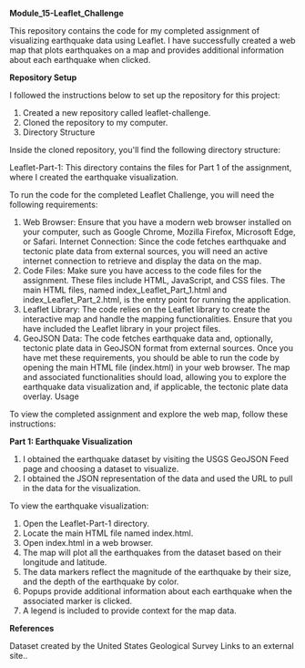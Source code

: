 **Module_15-Leaflet_Challenge**

This repository contains the code for my completed assignment of visualizing earthquake data using Leaflet. I have successfully created a web map that plots earthquakes on a map and provides additional information about each earthquake when clicked.

**Repository Setup**

I followed the instructions below to set up the repository for this project:

1. Created a new repository called leaflet-challenge.
2. Cloned the repository to my computer.
3. Directory Structure

Inside the cloned repository, you'll find the following directory structure:

Leaflet-Part-1: This directory contains the files for Part 1 of the assignment, where I created the earthquake visualization.

To run the code for the completed Leaflet Challenge, you will need the following requirements:

1. Web Browser: Ensure that you have a modern web browser installed on your computer, such as Google Chrome, Mozilla Firefox, Microsoft Edge, or Safari.
Internet Connection: Since the code fetches earthquake and tectonic plate data from external sources, you will need an active internet connection to retrieve and display the data on the map.
2. Code Files: Make sure you have access to the code files for the assignment. These files include HTML, JavaScript, and CSS files. The main HTML files, named index_Leaflet_Part_1.html and index_Leaflet_Part_2.html, is the entry point for running the application.
3. Leaflet Library: The code relies on the Leaflet library to create the interactive map and handle the mapping functionalities. Ensure that you have included the Leaflet library in your project files.
4. GeoJSON Data: The code fetches earthquake data and, optionally, tectonic plate data in GeoJSON format from external sources. Once you have met these requirements, you should be able to run the code by opening the main HTML file (index.html) in your web browser. The map and associated functionalities should load, allowing you to explore the earthquake data visualization and, if applicable, the tectonic plate data overlay.
Usage

To view the completed assignment and explore the web map, follow these instructions:

**Part 1: Earthquake Visualization**

1. I obtained the earthquake dataset by visiting the USGS GeoJSON Feed page and choosing a dataset to visualize.
2. I obtained the JSON representation of the data and used the URL to pull in the data for the visualization.
   
To view the earthquake visualization:

1. Open the Leaflet-Part-1 directory.
2. Locate the main HTML file named index.html.
3. Open index.html in a web browser.
4. The map will plot all the earthquakes from the dataset based on their longitude and latitude.
5. The data markers reflect the magnitude of the earthquake by their size, and the depth of the earthquake by color.
6. Popups provide additional information about each earthquake when the associated marker is clicked.
7. A legend is included to provide context for the map data.

**References**

Dataset created by the United States Geological Survey Links to an external site..

